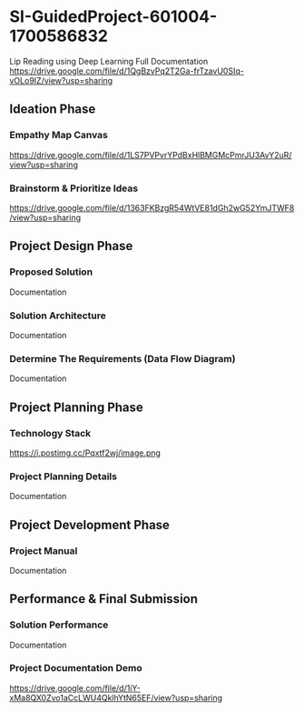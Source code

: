# SI-GuidedProject-601004-1700586832

Lip Reading using Deep Learning
Full Documentation
https://drive.google.com/file/d/1QgBzvPq2T2Ga-frTzavU0SIq-vOLo9IZ/view?usp=sharing
## Ideation Phase
 ### Empathy Map Canvas 
https://drive.google.com/file/d/1LS7PVPvrYPdBxHlBMGMcPmrJU3AvY2uR/view?usp=sharing
 ### Brainstorm & Prioritize Ideas
 https://drive.google.com/file/d/1363FKBzgR54WtVE81dGh2wG52YmJTWF8/view?usp=sharing

## Project Design Phase
 ### Proposed Solution
 Documentation
 ### Solution Architecture
 Documentation
 ### Determine The Requirements (Data Flow Diagram)
 Documentation

## Project Planning Phase
 ### Technology Stack
 https://i.postimg.cc/Pqxtf2wj/image.png
 ### Project Planning Details
 Documentation

## Project Development Phase
 ### Project Manual
 Documentation

## Performance & Final Submission
 ### Solution Performance
 Documentation
 ### Project Documentation Demo
 https://drive.google.com/file/d/1iY-xMa8QX0Zvo1aCcLWU4QklhYtN65EF/view?usp=sharing

